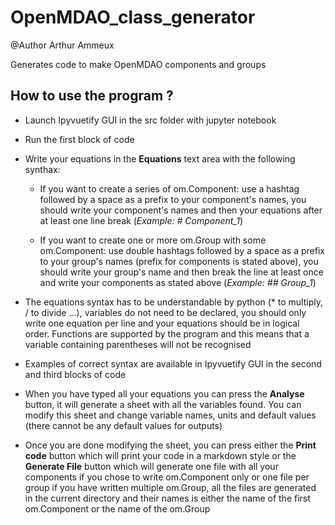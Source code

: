 # OpenMDAO_class_generator

@Author Arthur Ammeux

Generates code to make OpenMDAO components and groups

## How to use the program ?

- Launch Ipyvuetify GUI in the src folder with jupyter notebook

- Run the first block of code

- Write your equations in the __Equations__ text area with the following synthax:

  - If you want to create a series of om.Component: use a hashtag followed by a space as a prefix to your component's names, you should write your component's names and then your equations after at least one line break (*Example: # Component_1*)

  - If you want to create one or more om.Group with some om.Component: use double hashtags followed by a space as a prefix to your group's names (prefix for components is stated above), you should write your group's name and then break the line at least once and write your components as stated above (*Example: ## Group_1*)

- The equations syntax has to be understandable by python (* to multiply, / to divide ...), variables do not need to be declared, you should only write one equation per line and your equations should be in logical order. Functions are supported by the program and this means that a variable containing parentheses will not be recognised

- Examples of correct syntax are available in Ipyvuetify GUI in the second and third blocks of code

- When you have typed all your equations you can press the __Analyse__ button, it will generate a sheet with all the variables found. You can modify this sheet and change variable names, units and default values (there cannot be any default values for outputs)

- Once you are done modifying the sheet, you can press either the __Print code__ button which will print your code in a markdown style or the __Generate File__ button which will generate one file with all your components if you chose to write om.Component only or one file per group if you have written multiple om.Group, all the files are generated in the current directory and their names is either the name of the first om.Component or the name of the om.Group
